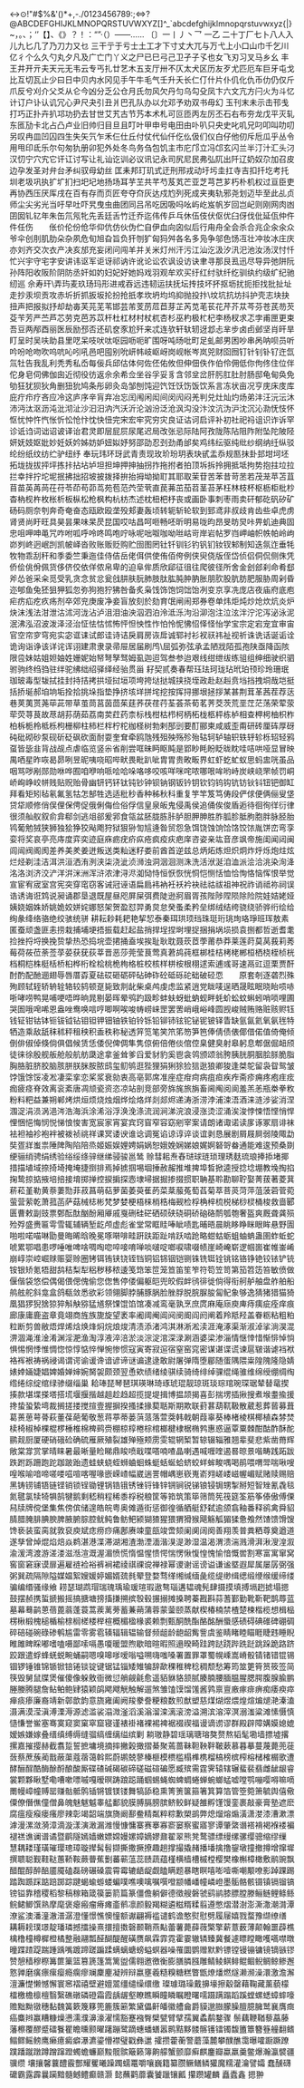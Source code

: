  ↔⊙!"#$%&'()*+,-./0123456789:;<=>?@ABCDEFGHIJKLMNOPQRSTUVWXYZ[\]^_`abcdefghijklmnopqrstuvwxyz{|}~，。、；‘’【】、《》？！：“”·（）——……
〔〕一丨丿丶乛
一乙
二十丁厂七卜八人入儿九匕几了乃刀力又乜
三干亍于亏士土工才下寸丈大兀与万弋上小口山巾千乞川亿彳个么久勺丸夕凡及广亡门丫义之尸已巳弓己卫孑子孓也女飞刃习叉马乡幺
丰王井开亓夫天元无韦云专丐扎廿艺木五支厅卅不仄太犬区历友歹尤匹厄车巨牙屯戈比互切瓦止少曰日中贝内水冈见手午牛毛气壬升夭长仁仃什片仆仉化仇币仂仍仅斤爪反兮刈介父爻从仑今凶分乏公仓月氏勿风欠丹匀乌勾殳凤卞六文亢方闩火为斗忆计订户讣认讥冗心尹尺夬引丑爿巴孔队办以允邓予劝双书毋幻
玉刊末未示击邗戋打巧正扑卉扒邛功扔去甘世艾艽古节艿本术札可叵匝丙左厉丕石右布夯龙戊平灭轧东匜劢卡北占凸卢业旧帅归目旦且叮叶甲申号电田由卟叭只央史叱叽兄叼叩叫叻叨另叹冉皿凹囚四生失矢氕乍禾仨仕丘付仗代仙仟仡仫伋们仪白仔他仞斥卮瓜乎丛令用甩印氐乐尔句匆犰册卯犯外处冬鸟务刍包饥主市庀邝立冯邙玄闪兰半汀汁汇头汈汉忉宁穴宄它讦讧讨写让礼讪讫训必议讯记永司尻尼民弗弘阢出阡辽奶奴尕加召皮边孕发圣对弁台矛纠驭母幼丝
匡耒邦玎玑式迂刑邢戎动圩圬圭扛寺吉扣扦圪考托圳老圾巩执扩圹扪扫圯圮地扬场耳芋芏共芊芍芨芄芒亚芝芎芑芗朽朴机权过亘臣吏再协西压厌厍戌在百有存而页匠夸夺夼灰达戍尥列死成夹夷轨邪尧划迈毕至此乩贞师尘尖劣光当吁早吐吓旯曳虫曲团同吕吊吃因吸吗吆屿屹岌帆岁回岂屺则刚网肉凼囝囡钆钇年朱缶氘氖牝先丢廷舌竹迁乔迄伟传乒乓休伍伎伏伛优臼伢伐仳延佤仲仵件任伤　　伥价伦份伧华仰伉仿伙伪伫自伊血向囟似后行甪舟全会杀合兆企汆氽众爷伞创刖肌肋朵杂夙危旬旭旮旨负犴刎犷匈犸舛各名多凫争邬色饧冱壮冲妆冰庄庆亦刘齐交次衣产决亥邡充妄闭问闯羊并关米灯州汗污江汕汔汲汐汛汜池汝汤汊忖忏忙兴宇守宅字安讲讳讴军讵讶祁讷许讹论讼农讽设访诀聿寻那艮厾迅尽导异弛阱阮孙阵阳收阪阶阴防丞奸如妁妇妃好她妈戏羽观牟欢买纡红纣驮纤纥驯纨约级纩纪驰纫巡
佘寿玕\弄玙麦玖玚玛形进戒吞远违韧运扶抚坛抟技坏抔抠坜扰扼拒找批扯址走抄汞坝贡攻赤圻折抓扳坂抡扮抢扺孝坎坍均坞抑抛投抃\坟坑抗坊抖护壳志块抉扭声把报拟抒却劫毐芙芫芜苇邯芸芾芰苈苊苣芽芷芮苋芼苌花芹芥苁芩芬苍芪芴芡芟苄芳严苎芦芯劳克芭苏苡杆杜杠材村杖杌杏杉巫杓极杧杞李杨杈求忑孛甫匣更束吾豆两邴酉丽医辰励邳否还矶奁豕尬歼来忒连欤轩轪轫迓邶忐芈步卤卣邺坚肖旰旱盯呈时吴呋助县里呓呆吱吠呔呕园呖呃旷围呀吨旸吡町足虬邮男困吵串呙呐呗员听吟吩呛吻吹呜吭吣吲吼邑吧囤别吮岍帏岐岖岈岗岘帐岑岚兕财囵囫钉针钊钋钌迕氙氚牡告我乱利秃秀私岙每佞兵邱估体何佐伾佑攸但伸佃佚作伯伶佣低你佝佟住位伴佗身皂伺佛伽囱近彻役彷返佘余希佥坐谷孚妥豸含邻坌岔肝肟肛肚肘肠邸龟甸奂免劬狂犹狈狄角删狃狁鸠条彤卵灸岛邹刨饨迎饩饪饫饬饭饮系言冻状亩况亨庑床庋库庇疔疖疗吝应冷这庐序辛肓弃冶忘闰闱闲闳间闵闶闷羌判兑灶灿灼炀弟沣汪沅沄沐沛沔汰沤沥沌沘沏沚沙汩汨汭汽沃沂沦汹汾泛沧沨沟没汴汶沆沩沪沈沉沁泐怃忮怀怄忧忡忤忾怅忻忪怆忭忱快忸完宋宏牢究穷灾良证诂诃启评补初社祀祃诅识诈诉罕诊诋诌词诎诏诐译诒君灵即层屁屃尿尾迟局改张忌际陆阿孜陇陈阽阻阼附坠陀陂陉妍妩妓妪妣妙妊妖妗姊妨妒妞姒妤努邵劭忍刭劲甬邰矣鸡纬纭驱纯纰纱纲纳纴纵驳纶纷纸纹纺纻驴纽纾
奉玩玮环玡武青责现玫玠玢玥表玦甙盂忝规匦抹卦邽坩坷坯拓垅拢拔抨坪拣拤拈坫垆坦担坤押抻抽拐拃拖拊者拍顶坼拆拎拥抵坻拘势抱拄垃拉拦幸拌拧坨坭抿拂拙招坡披拨择拚抬拇坳拗耵其耶取茉苷苦苯昔苛苤若茂茏苹苫苴苜苗英苒苘茌苻苓茚苟茆茑苑苞范茓茔茕直苠茀茁茄苕茎苔茅枉林枝杯枢枥柜枇杪杳枘枧杵枚枨析板枞松枪枫构杭枋杰述枕杻杷杼丧或画卧事刺枣雨卖矸郁矻矾矽矿砀码厕奈刳奔奇奄奋态瓯欧殴垄殁郏妻轰顷转轭斩轮软到郅鸢非叔歧肯齿些卓虎虏肾贤尚盱旺具昊昙果味杲昃昆国哎咕昌呵咂畅呸昕明易咙昀昂旻昉炅咔畀虮迪典固忠咀呷呻黾咒咋咐呱呼呤咚鸣咆咛咏呢咄呶咖呦咝岵岢岸岩帖罗岿岬岫帜帙帕岭岣峁刿峂迥岷剀凯帔峄沓败账贩贬购贮囹图罔钍钎钏钐钓钒钔钕钗邾制知迭氛迮垂牦牧物乖刮秆和季委竺秉迤佳侍佶岳佬佴供使侑佰侉例侠臾侥版侄岱侦侣侗侃侧侏凭侨侩佻佾佩货侈侪佼依佯侬帛卑的迫阜侔质欣郈征徂往爬彼径所舍金刽郐刹命肴郄斧怂爸采籴觅受乳贪念贫忿瓮戗肼肤朊肺肢肽肱肫肿肭胀朋肷股肮肪肥服胁周剁昏迩郇鱼兔狉狙狎狐忽弥狗狍狞狒咎备炙枭饯饰饱饲饳饴冽变京享冼庞店夜庙府底庖疟疠疝疙疚疡剂卒郊兖庚废净妾盲放刻於劾育氓闸闹郑券卷单炜炬炖炒炝炊炕炎炉炔沫浅法泔泄沽沭河泷沾泸沮泪油泱泅泗泊泠泜泺泃沿泖泡注泣泫泮泞沱泻泌泳泥泯沸泓沼波泼泽泾治怔怯怙怵怖怦怛怏性怍怕怜怩怫怊怿怪怡学宝宗定宕宠宜审宙官空帘穸穹宛实宓诓诔试郎诖诗诘戾肩房诙戽诚郓衬衫衩祆祎祉视祈诛诜话诞诟诠诡询诣诤该详诧诨诩建肃隶录帚屉居届刷鸤\屈弧弥弦承孟陋戕陌孤孢陕亟降函陔限卺妹姑姐妲妯姓姗妮始帑弩孥驽姆虱迦迢驾叁参迨艰线绀绁绂练驵组绅细驶织驷驸驹终绉驺驻绊驼绋绌绍驿绎经骀贯甾
耔契贰奏春帮珏珐珂珑玷玳珀顸珍玲珊珉珈玻毒型韨拭挂封持拮拷拱垭挝垣项垮挎垯挞城挟挠垤政赴赵赳贲垱挡拽垌哉垲挺括挢埏郝垍垧垢拴拾挑垛指垫挣挤垓垟拼垞挖按挥挦挪垠拯拶某甚荆茸革茜茬荐荙巷荚荑贳荛荜茈带草茧茼莒茵茴茱莛荞茯荏荇荃荟茶荀茗荠茭茨荒垩茳茫荡荣荤荥荦荧荨茛故荩胡荪荫茹荔南荬荭药柰标栈柑枯栉柯柄柘栊柩枰栋栌相查柙枵柚枳柞柏柝栀柃柢栎枸栅柳柱柿栏柈柠柁枷柽树勃剌郚剅要酊郦柬咸威歪甭研砖厘砗厚砑砘砒砌砂泵砚斫砭砜砍面耐耍奎耷牵鸥虺残殂殃殇殄殆轱轲轳轴轵轶轷轸栎轺轻鸦虿皆毖韭背战觇点虐临览竖尜省削尝哐昧眄眍盹是郢眇眊盼眨昽眈哇咭哄哑显冒映禺哂星昨咴曷昴咧昱昵咦哓昭哔畎畏毗趴呲胄胃贵畋畈界虹虾虼虻蚁思蚂盅咣虽品咽骂哕剐郧勋咻哗囿咱咿响哌哙哈哚咯哆咬咳咩咪咤哝哪哏哞哟峙炭峡峣罘帧罚峒峤峋峥峧帡贱贴贶贻骨幽钘钙钚钛钝钞钟钡钠钢钣钤钥钦钧钨钩钪钫钬钭钮钯御缸拜看矩矧毡氡氟氢牯怎郜牲选适秕秒香种秭秋科重复竽竿笈笃俦段俨俅便俩俪叟垡贷牮顺修俏俣俚保俜促俄俐侮俭俗俘信皇泉皈鬼侵禹侯追俑俟俊盾逅待徊徇徉衍律很须舢舣叙俞弇郗剑逃俎郤爰郛食瓴盆胚胧胨胩胪胆胛胂胜胙胍胗胝朐胞胖脉胫胎鸨葡勉狨狭狮独狯狰狡飐飑狩狱狠狲訇訄逄昝贸怨急饵饶蚀饷饸饹饺饻胤饼峦弯孪娈将奖哀亭亮庤度弈奕迹庭庥疬疣疥疭疮疯疫疢疤庠咨姿亲竑音彦飒帝施闺闻闼闽闾闿阀阁阂差养美羑姜迸叛送类籼迷籽娄前酋首逆兹总炳炻炼炟炽炯炸烀烁炮炷炫烂烃剃洼洁洱洪洹洒洧洌浃柒浇泚浈浉浊洞洇洄测洙洗活洑涎洎洫派浍洽洮染洵洚洺洛浏济洨浐洋洴洣洲浑浒浓津浔浕洳恸恃恒恹恢恍恫恺恻恬恤恰恂恪恼恽恨举觉宣宦宥宬室宫宪突穿窀窃客诫冠诬语扁扃袆衲衽袄衿袂祛祜祓祖神祝祚诮祗祢祠误诰诱诲诳鸩说昶诵郡垦退既屋昼咫屏屎弭费陡逊牁眉胥孩陛陟陧陨除险院娃姞姥娅姨娆姻姝娇姚姽姣姘姹娜怒架贺盈怼羿勇炱怠癸蚤柔矜垒绑绒结绔骁绕骄骅绗绘给绚彖绛络骆绝绞骇统骈
耕耘耖耗耙艳挈恝泰秦珥珙顼珰珠珽珩珧珣珞琤班珲敖素匿蚕顽盏匪恚捞栽捕埔埂捂振载赶起盐捎捍埕捏埘埋捉捆捐埚埙损袁捌都哲逝耆耄捡挫捋埒换挽贽挚热恐捣垸壶捃捅盍埃挨耻耿耽聂莰茝荸莆恭莽莱莲莳莫莴莪莉莠莓荷莜莅荼莶莩荽获莸荻莘晋恶莎莞莹茛莺真莙鸪莼框梆桂桔栲栳郴桓栖桡桎桢桄档桐桤株梃栝桥桕桦桁栓桧桃桅栒格桩校核样栟桉根栩逑索逋彧哥速鬲豇逗栗贾酐酎酌配酏逦翅辱唇厝孬夏砝砹砸砺砰砧砷砟砼砥砾砣础破硁恧　　原套剞逐砻烈殊殉顾轼轾轿辀辁辂较鸫顿趸毙致剕龀柴桌鸬虔虑监紧逍党眬唛逞晒晟眩眠晓眙唝哧哳哮唠鸭晃哺哽唔晔晌晁剔晏晖晕鸮趵趿畛蚌蚨蚜蚍蚋蚬畔蚝蚧蚣蚊蝌蚓哨唢哩圃哭圄哦唣唏恩盎唑鸯唤唁哼唧啊唉唆帱崂崃罡罢罟峭峨峪峰圆觊峻贼贿赂赃赅赆钰钱钲钳钴钵钷钹钺钻钼钽钾钿铀铁铂铃铄铅铆铈铉铊铋铌铍铎眚缺氩氤氦氧氨毪特牺造乘敌舐秣秫秤租秧积盉秩称秘透笄笕笔笑笊笫笏笋笆俸倩债俵倻借偌值倚俺倾倒俳俶倬倏倘俱倡候赁恁倭倪俾倜隼隽倞俯倍倦倓倌倥臬健臭射皋躬息郫倨倔衄颀徒徕徐殷舰舨舱般航舫瓞途拿釜耸爹舀爱豺豹奚鬯衾鸰颁颂翁胯胰胱胴胭脍脎脆脂胸胳脏脐胶脑胲胼朕脒胺脓鸱玺鱽鸲逛狴狸狷猁狳猃狺逖狼卿狻逢桀鸵留袅眢鸳皱饽饿馀馁凌凇凄栾挛恋桨浆衰勍衷高亳郭席准座症疳疴病疽疸疾痄斋疹痈疼疱疰痃痂疲痉脊效离衮紊唐凋颃瓷资恣凉站剖竞部旁旆旄旅旃畜阃阄阅阆羞羔恙瓶桊拳敉粉料粑益兼朔郸烤烘烜烦烧烛烟烨烩烙烊剡郯烬递涛浙涝浡浦涑浯酒涞涟涉娑消涅涠浞涓涢涡浥涔浩海浜涂浠浴浮涣浼涤流润涧涕浣浪浸涨烫涩涌涘浚悖悚悟悭悄悍悝悃悒悔悯悦悌悢悛害宽宸家宵宴宾窍窅窄容窈剜宰案请朗诸诹诺读扅诼冢扇诽袜袪袒袖袗袍袢被袯祯祧祥课冥诿谀谁谂调冤谄谅谆谇谈谊剥恳展剧屑屐屙弱陵陬勐奘疍牂蚩祟陲陴陶陷陪烝姬娠娱娌娉娟娲恕娥娩娴娣娘娓婀砮哿畚通能难逡预桑剟绠骊绡骋绢绣验绤绥绦骍继绨骎骏邕鸶
赊彗耜焘舂琎球琏琐理琇麸琉琅捧掭堵揶措描埴域捺掎埼掩埯捷捯排焉掉掳掴埸堌捶赦赧推堆捭埠晳掀逵授捻埝堋教堍掏掐掬鸷掠掂掖培掊接堉掷掸控捩掮探悫埭埽据掘掺掇掼职聃基聆勘聊聍娶菁菝著菱萁菥菘堇勒黄萘萋勚菲菽菖萌萜萝菌萎萸萑菂菜棻菔菟萄萏菊萃菩菼菏萍菹菠菪菅菀萤营萦乾萧菰菡萨菇械梽彬梵梦婪梗梧梾梢梏梅觋检桴桷梓梳棁梯桫棂桶梭救啬郾匮曹敕副豉票鄄酝酞酗酚厢厣戚戛硎硅硭硒硕硖硗硐硚硇硌鸸瓠匏奢盔爽厩聋龚殒殓殍盛赉匾雩雪辄辅辆堑龁颅虚彪雀堂常眶眭唪眦啧匙晡晤晨眺眵睁眯眼眸悬野圊啪啦喏喵啉勖曼晦晞晗晚冕啄啭啡畦趼趺距趾啃跃啮跄略蚶蛄蛎蛆蚰蚺蛊圉蚱蚯蛇唬累鄂唱患啰唾唯啤啥啁啕唿啐唼唷啴啖啵啶啷唳啸啜帻崖崎崦崭逻帼崮崔帷崟崤崩崞崇崆崛赇赈婴赊圈铐铒铕铗铙铚铛铜铝铞铟铠铡铢铣铤铨铫铭铬铮铯铰铱铲铳铵银矫氪牾甜鸹秸梨犁稆秽移秾逶笺筇笨笸笼笪笛笙笮符笱笠笥第笳笤笾笞敏偾做偃偕袋悠偿偶偈偎偲傀偷您偬售停偻偏躯皑兜皎假衅鸻徘徙倘得衔舸舻舳盘舴舶船鸼舷舵斜龛盒鸽瓻敛悉欲彩领翎脚脖脯豚脶脸脞脬脱脘脲朘匐鱾象够逸猜猪猎猫猗凰猖猡猊猞猄猝斛觖猕猛馗祭馃馄馅馆凑减鸾毫孰烹庶庹麻庵庼庾庳痔痍疵痊痒痕廊康庸鹿盗章竟翊商旌族旎旋望袤率阇阈阉阊阋阌阍阎阏阐着羚羝羟盖眷粝粘粗粕粒断剪兽敝焐焊烯焓焕烽焖烷烺焌清渍添渚鸿淇淋淅淞渎涯淹涿渠渐淑淖挲淌淏混淠涸渑淮淦淆渊淫淝渔淘淳液淬涪淤淡淙淀涫深渌涮涵婆梁渗淄情惬悻惜惭悱悼惝惧惕惘悸惟惆惚惊惇惦悴惮惋惨惯寇寅寄寂逭宿窒窑窕密谋谌谍谎谏扈皲谐谑裆袱袼裈裉祷祸祲谒谓谔谕谖谗谙谚谛谜谝逮逯敢尉屠弹隋堕郿随蛋隅隈粜隍隗隆隐婧婊婞婳婕娼婢婚婵婶婉胬袈颇颈翌恿欸绩绪绫骐续骑绮绯绰骒绲绳骓维绵绶绷绸绹绺绻综绽绾绿骖缀缁巢
耠琫琵琴琶琪瑛琳琦琢琥琨靓琼斑琰琮琯琬琛琚辇替鼋揳揍款堪堞搽塔搭塃堰揠揩越趄趁趋超揽提堤揖博揾颉揭喜彭揣塄插揪搜煮堠耋揄援搀蛰蛩絷塆裁搁搓搂搅揎壹握摒揆搔揉掾葜聒斯期欺联葑葚葫靰靸散葳惹葬蒈募葺葛蒉葸萼蓇萩董葆葩葡敬葱蒋葶蒂蒌葓蒎落萱葖韩戟朝葭辜葵棒楮棱棋椰植森棼焚椟椅椒棹棵棍椤棰椎棉椑鹀赍棚椋椁棬棕棺榔楗棣椐椭鹁惠惑逼覃粟棘酣酤酢酥酡鹂觌厨厦硬硝硪硷确硫雁厥殖裂雄殚殛颊雳雯辊辋椠暂辌辍辎雅翘辈斐悲紫凿黹辉敞棠牚赏掌晴睐暑最晰量睑睇鼎睃喷戢喋嗒喃喳晶喇遇喊喱喹遏晷晾景喈畴践跖跋跌跗跞跚跑跎跏跛跆遗蛙蛱蛲蛭蛳蛐蛔蛛蜓蛞蜒蛤蛴蛟蛘蛑畯喁喝鹃喂喟斝喘啾嗖喤喉喻喑啼嗟喽嗞喧喀喔喙嵌嵘嵖幅崴遄詈帽嵎崽嵚嵬嵛翙嵯嵝嵫幄嵋赋赌赎赐赔黑铸铹铺铻链铿销锁锃锄锂锅锆锇锈锉锊锋锌锎锏锐锑锒锓锔甥掣掰短智矬氰毳毯氮毽氯犊犄犋鹄犍鹅剩嵇稍程稀黍桴税稂筐等筘筑策筚筛筒筅筏筵筌筋筝傣傲傅傈舄牍牌傥堡集焦傍傧储遑皓皖粤奥傩遁街惩御徨循舾艇舒弑逾颌翕釉番释鹆禽舜貂腈腊腌腓腆腴脾腋腑腙腔鱿鲀鲁鲂鲃颍猢猹猩猥猬猾猴飓觞觚猸猱惫飧然馇馈馉馊馋亵装蛮脔就敦裒庾斌痣痨痧痛鄌赓竦童瓿竣啻颏阑阒阔阕善翔羡普粪粞尊奠遒道遂孳曾焯焜焰焙焱鹈湛港渫滞湖湘渣渤湮湎湝湨湜渺湿温渴渭溃湍溅滑湃湫溲湟溆渝湲湾渡游溠溇滋湉渲溉渥湄愤慌惰愠惺愦愕惴愣愀愎惶愧愉愔慨喾割寒富寓窜窝窖窗窘寐谟扉遍雇裢裣裕裤裥裙祾祺祼谠禅禄幂谡谢谣谤谥谦谧塈遐犀属屡孱弼强粥巽疏隔隙隘媒媪絮嫂媛婷媚婿巯毵翚登婺骛缂缃缄缅彘缆缇缈缉缌缎缏缑缓缔缕骗编缗骚缘飨
耢瑟瑚鹉瑁瑞瑰瑀瑜瑗瑄瑕遨骜瑙遘韫魂髡肆摄摸填搏塥趔摅塌摁鼓摆赪携蜇搋搬摇搞搪塘搒搐搛搠摈彀毂搌搦摊搡聘蓁戡斟蒜蓍鄞勤靴靳靶鹊蓐蓝墓幕蓦鹋蒽蓓蓖蓊蓬蓑蒿蒺蓠蒡蓄蒹蒴蒲蓉蒙蓥颐蒸献楔椿楠禁楂楚楝楷榄想楫榀楞楸椴槐槌楯榆榇榈槎楼榉楦概楣楹椽裘赖剽甄酮酰酯酪酩酬蜃感碛碍碘碓碑硼碉碎碚碰碗碌碜鹌尴雷零雾雹辏辐辑辒输督频龃龄龅龆觜訾虞鉴睛睹睦瞄睚睫韪睡睨睢雎睥睬嘟嗜嗑嗫鄙嗦嗝愚嗄暖盟煦歇暗暄暇照遢暌畸跬跨跶跷跸跣跹跳跺跪路跻跤跟遣蜉蜂蜣蜕畹蛹嗣嗯嗅嗥嗲嗳嗡嗌嗍嗨嗤嗓署置罪罩蜀幌嵊嵩嵴骰锖锗错锟锡锢锣锤锥锦锧锨锫锩锬锭键锯锰锱矮雉犏辞歃稞稚稗稔稠颓愁筹筠筮筻筲筼筱签简筷毁舅鼠牒煲催傻像躲敫衙微愆艄觎毹愈遥貊貅貉颔腻腠腩腰腼腽腥腮腭腹腺腧鹏塍媵腾腿詹鲇鲌鲍肄猿颖鹐飔飕觥触解遛煞雏馌馍馏馐酱鹑禀亶廒瘃痱痹痴痿瘐瘁瘅痰瘆廉裔靖新鄣歆韵意旒雍阖阙羧豢誊粳粮数煎猷塑慈煤煳煜煨煌煊煸煺滟溱溘滠满漠滢滇溥溧溽源滤滥裟溻溦滏滔溪滃溜滦漓滚滂溢溯滨溶滓溟溺滍粱滩愫慑慎慥慊誉鲎塞骞寞窥窦窠窣窟寝谨裱褂褚裸裼裨裾裰禊福谩谪谫谬群殿辟障媾嫫媳媲嫒嫉嫌嫁叠缙缜缚缛缝骝缟缠缡缢缤剿
耥璈静碧瑶璃瑭瑢獒赘熬韬髦墈墙摽墟撂摞嘉摧撄赫截翥踅誓摭墉境摘摔撇榖撖摺綦聚蔫蔷靺靼鞅靽鞁蔌慕暮摹蔓蔑薨蔸蓰蔹蔡蔗蔟蔺戬蔽蕖蔻蓿蔼斡熙蔚鹕兢蓼榛榧模槚槛榻榫槜榴槁榜槟榨榕槠榷榍歌遭酵酾酲酷酶酴酹酿酸厮碟碴碱碣碳碲磋磁碹碥愿臧殡需霆霁辕辖辗蜚裴翡雌龇龈睿裳颗夥瞅墅嘞嘈嗽嘌嘁嘎暧暝踌踉跽踊蝈蜴蝇蜘蜱蜩蜷蝉蜿螂蜢嘘嘡鹗嘣嘤嘚嘛嘀罱幔嶂幢赙罂赚骷骶鹘锸锵镀镁镂舞犒舔稳熏箐箦箧箍箸箕算箔管箜箢箫毓舆僖儆僳僚僭僬僮僧鼻魄魅魃魆睾艋鄱貌膜膊膈膀膑鲚鲛鲜疑雒孵馑馒銮裹敲豪膏塾遮麽腐瘟瘦瘊瘘瘙廖辣彰竭韶端旗旖阚鄯鲞精粼粹粽歉槊鹚弊熄熘熔煽潢潇漤漆漕漱漂滹漫漯潋漪漳滴漩漾演澉漏潍慢慷慵寨赛搴寡窬窭察蜜寤寥谭肇綮谮褡褙褐褓褛褊褪禚谯谰谱谲暨鹛隧嫣嫱嫩嫖嫦嫚嫘嫜嫡嫪鼐翟翠熊凳鹜骠缥缦缧骡缨骢缩缪缫
慧耦耧瑾璜璀璎璁璋璇撵髯髫撷撕撒撅撩趣趟撑撮撬赭播墦擒撸鋆墩撞撤撙增撺墀撰聩聪觐鞋鞑蕙鞒鞍蕨瞢蕉劐蕃蕲蕰蕊赜蔬蕴槿横樯槽槭樘樱樊橡槲樟橄敷鹝豌飘醋醌醇醉醅靥魇磕磊磅碾磉震霄霉辘龉龊觑瞌瞒题暴瞎瞑嘻嘭噎嘶嘲颙嘹影踔踝踢踏踟踬踩踮踣踯踪踺蝎蝓蝣蝼蝙噗噍噢噙嘱噀噔颛幡嶓幢嶙嶝墨骺骼骸镊镇镉镏镐镑镒靠稽稷稻黎稿稼箱箴篌篓箭篇篆僵儋躺僻德徵艘磐虢鹞鹟膝膘膛滕鲡鲢鲤鲦鲧鲩鲪鲫馔熟摩麾褒瘪瘢瘤瘠瘫齑鹡凛颜毅羯糊遴糍糈糅翦遵憋熠潜澍澎澌潵潮潸潭潦鲨澳潘潼澈潽潺澄懂憬憔懊憧额谳翩褥褴谴鹤谵憨熨慰劈履屦嬉戮蝥豫缬缭缮
耩耨耪璞璟靛璠璘撼擂操熹擐擅擞磬颞鞘燕黇蕾薯薨薛薇檠擎薪薏薮薄颠翰噩薜樵檎橹橦樽樨橙橘整融翮瓢醛醐醍醒磺赝飙霖霏霓霍霎辙辚臻冀餐遽瞟瞠瞰嚄嚆噤暾曈蹀蹅踶踹踵踽嘴踱蹄蹉蹁蹂螨螭螗螃螠螟器噪罹圜鹦赠默黔镖镗镘镚镛镜镝镞镠赞憩穑穆穄篝篚篥篮篡篪篷篙篱盥儒翱邀徼衡膨膳膦膙雕鲭鲮鲯鲱鲲鲴鲵鲷鲸鲹邂憝亸磨癀瘭瘰瘿瘾瘸瘳斓麇麈凝辨辩嬴壅羲糙糗糖糕瞥甑燎燔燃燧濑濒澡澴激澹澥澶濂憷懒憾懈寰窸褶禧壁避嬗翯缰缱缲缳缴
璨璩璐璪戴擤壕擦觳罄藉鞠藏薰藐檬檑檄檐檩檀翳繄礁礅磷磴霜霞龋龌壑瞭瞧瞬瞳瞵瞩瞪曙嚅蹑蹒蹋蹈蹊螳螺蟋蟑蟀嚎赡黜黝镦穗黏魏簧簌篾簃篼簏簇簖繁黛儡鼾皤徽艚龠爵貘邈臌朦臊膻臆臃鹫襄膺癍癌麋辫赢糟糠燥懑濡濮濞濠濯懦豁蹇襁臀檗甓臂擘孺翼蟊鹬鍪骤
鬃藕鞭鞧藜藠藤藩檫覆醪蹙礌餮瞿瞻曛颢曜躇蹦鹭蹢蟪蟠蟮嚣鹮黠黟髅髂镬镭镯馥簠簟簪簦艟翻鳍鳎鳏鳐鳑鹰癞癔癜癖瀑瀌鎏懵襟璧戳彝邋
攉攒藿蘅警蘑藻麓攀醭醮霭曝嚯蹰蹶蹽蹼蹯蹴蹾蹲蹭蹿蹬蠋蟾蠊巅黢髋髌簸籁簿齁艨蟹颤靡癣麒鏖瓣蠃羸羹鳖爆瀚瀛襞疆骥缵
壤攘馨蘘醴霰酆耀矍曦躁躅蠕鼍嚼嚷巍籍纂臜鳜鳝鳞獾魔糯灌瀹譬孀
蠢醺礴礳霸露霹曩躏黯髓鳡鳢癫赣灏
懿蘸鹳蘼囊饕躐镶瓤
攥躜罐麟
矗蠹鑫
摁翀 